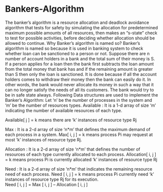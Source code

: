 # Bankers-Algorithm
The banker’s algorithm is a resource allocation and deadlock avoidance algorithm that tests for safety by simulating the allocation for predetermined maximum possible amounts of all resources, then makes an “s-state” check to test for possible activities, before deciding whether allocation should be allowed to continue.  Why Banker’s algorithm is named so? Banker’s algorithm is named so because it is used in banking system to check whether loan can be sanctioned to a person or not. Suppose there are n number of account holders in a bank and the total sum of their money is S. If a person applies for a loan then the bank first subtracts the loan amount from the total money that bank has and if the remaining amount is greater than S then only the loan is sanctioned. It is done because if all the account holders comes to withdraw their money then the bank can easily do it.  In other words, the bank would never allocate its money in such a way that it can no longer satisfy the needs of all its customers. The bank would try to be in safe state always.  Following Data structures are used to implement the Banker’s Algorithm:  Let ‘n’ be the number of processes in the system and ‘m’ be the number of resources types. Available :   It is a 1-d array of size ‘m’ indicating the number of available resources of each type.

Available[ j ] = k means there are ‘k’ instances of resource type Rj 

Max :  It is a 2-d array of size ‘n*m’ that defines the maximum demand of each process in a system. 
Max[ i, j ] = k means process Pi may request at most ‘k’ instances of resource type Rj. 

Allocation :  It is a 2-d array of size ‘n*m’ that defines the number of resources of each type currently allocated to each process. 
Allocation[ i, j ] = k means process Pi is currently allocated ‘k’ instances of resource type Rj 

Need :   It is a 2-d array of size ‘n*m’ that indicates the remaining resource need of each process.
Need [ i,   j ] = k means process Pi currently need ‘k’ instances of resource type Rj for its execution.  
Need [ i,   j ] = Max [ i,   j ] – Allocation [ i,   j ]
